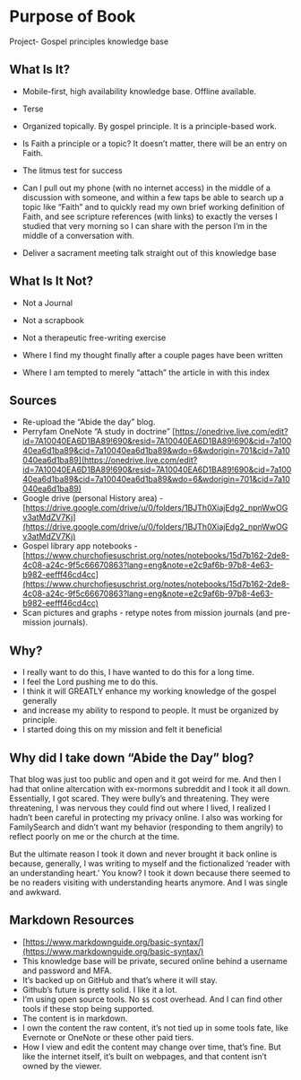 # Purpose of Book
Project- Gospel principles knowledge base

## What Is It?

- Mobile-first, high availability knowledge base. Offline available.
- Terse
- Organized topically. By gospel principle. It is a principle-based work.
- Is Faith a principle or a topic? It doesn’t matter, there will be an entry on Faith.
- The litmus test for success

- Can I pull out my phone (with no internet access) in the middle of a discussion with someone, and within a few taps be able to search up a topic like “Faith” and to quickly read my own brief working definition of Faith, and see scripture references (with links) to exactly the verses I studied that very morning so I can share with the person I’m in the middle of a conversation with.
- Deliver a sacrament meeting talk straight out of this knowledge base

  

## What Is It Not?

- Not a Journal
- Not a scrapbook
- Not a therapeutic free-writing exercise

- Where I find my thought finally after a couple pages have been written
- Where I am tempted to merely “attach” the article in with this index

  

  

## Sources

- Re-upload the “Abide the day” blog.
- Perryfam OneNote “A study in doctrine” [https://onedrive.live.com/edit?id=7A10040EA6D1BA89!690&resid=7A10040EA6D1BA89!690&cid=7a10040ea6d1ba89&cid=7a10040ea6d1ba89&wdo=6&wdorigin=701&cid=7a10040ea6d1ba89](https://onedrive.live.com/edit?id=7A10040EA6D1BA89!690&resid=7A10040EA6D1BA89!690&cid=7a10040ea6d1ba89&cid=7a10040ea6d1ba89&wdo=6&wdorigin=701&cid=7a10040ea6d1ba89)
- Google drive (personal History area) - [https://drive.google.com/drive/u/0/folders/1BJTh0XiajEdg2_npnWwOGv3atMdZV7Kj](https://drive.google.com/drive/u/0/folders/1BJTh0XiajEdg2_npnWwOGv3atMdZV7Kj)
- Gospel library app notebooks - [https://www.churchofjesuschrist.org/notes/notebooks/15d7b162-2de8-4c08-a24c-9f5c66670863?lang=eng&note=e2c9af6b-97b8-4e63-b982-eefff46cd4cc](https://www.churchofjesuschrist.org/notes/notebooks/15d7b162-2de8-4c08-a24c-9f5c66670863?lang=eng&note=e2c9af6b-97b8-4e63-b982-eefff46cd4cc)
- Scan pictures and graphs - retype notes from mission journals (and pre-mission journals).

  

  

## Why?

- I really want to do this, I have wanted to do this for a long time. 
- I feel the Lord pushing me to do this. 
- I think it will GREATLY enhance my working knowledge of the gospel generally 
- and increase my ability to respond to people. It must be organized by principle. 
- I started doing this on my mission and felt it beneficial

  

## Why did I take down “Abide the Day” blog?

That blog was just too public and open and it got weird for me. And then I had that online altercation with ex-mormons subreddit and I took it all down. Essentially, I got scared. They were bully’s and threatening. They were threatening, I was nervous they could find out where I lived, I realized I hadn’t been careful in protecting my privacy online. I also was working for FamilySearch and didn’t want my behavior (responding to them angrily) to reflect poorly on me or the church at the time.

  

But the ultimate reason I took it down and never brought it back online is because, generally, I was writing to myself and the fictionalized ‘reader with an understanding heart.’ You know? I took it down because there seemed to be no readers visiting with understanding hearts anymore. And I was single and awkward.

  
## Markdown Resources

- [https://www.markdownguide.org/basic-syntax/](https://www.markdownguide.org/basic-syntax/)
- This knowledge base will be private, secured online behind a username and password and MFA. 
- It’s backed up on GitHub and that’s where it will stay. 
- Github’s future is pretty solid. I like it a lot. 
- I’m using open source tools. No `$$` cost overhead. And I can find other tools if these stop being supported. 
- The content is in markdown.
- I own the content the raw content, it’s not tied up in some tools fate, like Evernote or OneNote or these other paid tiers. 
- How I view and edit the content may change over time, that’s fine. But like the internet itself, it’s built on webpages, and that content isn’t owned by the viewer.